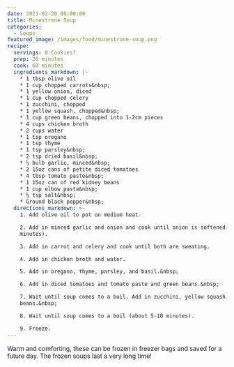 ```yaml
---
date: 2021-02-20 00:00:00
title: Minestrone Soup
categories:
  - Soups
featured_image: /images/food/minestrone-soup.png
recipe:
  servings: 8 Cookies?
  prep: 20 minutes
  cook: 60 minutes
  ingredients_markdown: |-
    * 1 tbsp olive oil
    * 1 cup chopped carrots&nbsp;
    * 1 yellow onion, diced
    * 1 cup chopped celery
    * 1 zucchini, chopped
    * 1 yellow squash, chopped&nbsp;
    * 1 cup green beans, chopped into 1-2cm pieces
    * 4 cups chicken broth
    * 2 cups water
    * 1 tsp oregano
    * 1 tsp thyme
    * 1 tsp parsley&nbsp;
    * 2 tsp dried basil&nbsp;
    * ½ bulb garlic, minced&nbsp;
    * 2 15oz cans of petite diced tomatoes
    * 4 tbsp tomato paste&nbsp;
    * 1 15oz can of red kidney beans
    * 1 cup elbow pasta&nbsp;
    * ½ tsp salt&nbsp;
    * Ground black pepper&nbsp;
  directions_markdown: >-
    1. Add olive oil to pot on medium heat.

    2. Add in minced garlic and onion and cook until onion is softened (a few
    minutes).

    3. Add in carrot and celery and cook until both are sweating.

    4. Add in chicken broth and water.

    5. Add in oregano, thyme, parsley, and basil.&nbsp;

    6. Add in diced tomatoes and tomato paste and green beans.&nbsp;

    7. Wait until soup comes to a boil. Add in zucchini, yellow squash, and
    beans.&nbsp;

    8. Wait until soup comes to a boil (about 5-10 minutes).

    9. Freeze.
---
```


Warm and comforting, these can be frozen in freezer bags and saved for a future day. The frozen soups last a very long time\!
